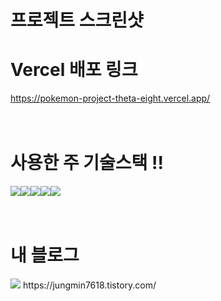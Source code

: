 # 프로젝트 스크린샷




# Vercel 배포 링크
https://pokemon-project-theta-eight.vercel.app/
<br> <br><br>
# 사용한 주 기술스택 !!
<img src="https://img.shields.io/badge/javascript-F7DF1E?style=for-the-badge&logo=javascript&logoColor=black"><img src="https://img.shields.io/badge/css-1572B6?style=for-the-badge&logo=css3&logoColor=white"><img src="https://img.shields.io/badge/html5-E34F26?style=for-the-badge&logo=html5&logoColor=white"><img src="https://img.shields.io/badge/github-181717?style=for-the-badge&logo=github&logoColor=white"><img src="https://img.shields.io/badge/react-61DAFB?style=for-the-badge&logo=react&logoColor=black">
<br> <br><br>
#  내 블로그  
<img src="https://img.shields.io/badge/Tistory-ff6252?style=for-the-badge&logo=Tistory&logoColor=white">       
https://jungmin7618.tistory.com/
